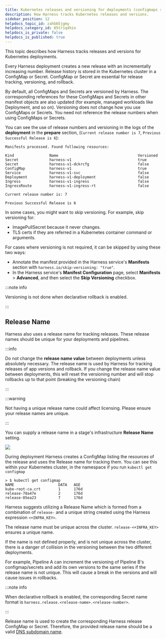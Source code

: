 ```yaml
---
title: Kubernetes releases and versioning for deployments (configmaps secrets)
description: How Harness tracks Kubernetes releases and versions.
sidebar_position: 12
helpdocs_topic_id: zahb65jgmy
helpdocs_category_id: 85tr1q4hin
helpdocs_is_private: false
helpdocs_is_published: true
---
```


This topic describes how Harness tracks releases and versions for Kubernetes deployments.

Every Harness deployment creates a new release with an incrementally increasing number. Release history is stored in the Kubernetes cluster in a ConfigMap or Secret. ConfigMap or Secret are essential for release tracking, versioning, and rollback.

By default, all ConfigMaps and Secrets are versioned by Harness. The corresponding references for these ConfigMaps and Secrets in other manifest objects are also updated (for example, managed workloads like Deployment, and so on).
Versioning does not change how you use ConfigMaps or Secrets. You need not reference the release numbers when using ConfigMaps or Secrets. 

You can see the use of release numbers and versioning in the logs of the **deployment** in the **prepare** section, (`Current release number is 7`, `Previous Successful Release is 6`):
```
Manifests processed. Found following resources: 

Kind                Name                                    Versioned 
Secret              harness-v1                              true      
Secret              harness-v1-dckrcfg                      false     
ConfigMap           harness-v1                              true      
Service             harness-v1-svc                          false     
Deployment          harness-v1-deployment                   false     
Ingress             harness-v1-ingress                      false     
IngressRoute        harness-v1-ingress-rt                   false     

Current release number is: 7

Previous Successful Release is 6
```

In some cases, you might want to skip versioning. For example, skip versioning for: 
- ImagePullSecret because it never changes.
- TLS certs if they are referred in a Kubernetes container command or arguments.

For cases where versioning is not required, it can be skipped by using these two ways: 
- Annotate the manifest provided in the Harness service's **Manifests** section with `harness.io/skip-versioning: "true"`.
- In the Harness service's **Manifest Configuration** page, select **Manifests** > **Advanced**, and then select the **Skip Versioning** checkbox.

:::note info

Versioning is not done when declarative rollback is enabled.

:::

## Release Name

Harness also uses a release name for tracking releases.  These release names should be unique for your deployments and pipelines.

:::info

Do not change the **release name value** between deployments unless absolutely necessary. The release name is used by Harness for tracking releases of app versions and rollback. If you change the release name value between deployments, this will reset the versioning number and will stop rollbacks up to that point (breaking the versioning chain)

:::

:::warning

Not having a unique release name could affect licensing. Please ensure your release names are unique.

:::

You can supply a release name in a stage's infrastructure **Release Name** setting.

![](./static/k8s-infraReleaseName.png)

During deployment Harness creates a ConfigMap listing the resources of the release and uses the Release name for tracking them.  You can see this within your Kubernetes cluster, in the namespace if you run `kubectl get configmap`

```
> $ kubectl get configmap
NAME                    DATA   AGE
kube-root-ca.crt        1      176d
release-78a47e          2      176d
release-05ea23          7      176d
```

Harness suggests utilizing a Release Name which is formed from a combination of `release-` and a unique string created using the Harness expression `<+INFRA_KEY>`.

The release name must be unique across the cluster. `release-<+INFRA_KEY>` ensures a unique name.

If the name is not defined properly, and is not unique across the cluster, there is a danger of collision  in the versioning between the two different deployments. 

For example, Pipeline A can increment the versioning of Pipeline B's configmap/secrets and add its own versions to the same series if the release name is not unique.  This will cause a break in the versions and will cause issues in rollbacks.  


:::note info

When declarative rollback is enabled, the corresponding Secret name format is `harness.release.<release-name>.<release-number>`.

:::

Release name is used to create the corresponding Harness release ConfigMap or Secret. Therefore, the provided release name should be a valid [DNS subdomain name](https://kubernetes.io/docs/concepts/overview/working-with-objects/names/#dns-subdomain-names).
